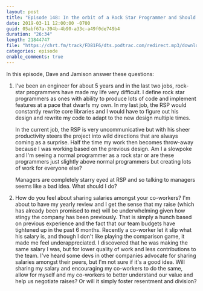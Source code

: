 ```yaml
---
layout: post
title: "Episode 148: In the orbit of a Rock Star Programmer and Should I share my salary with my coworkers?"
date: 2019-03-11 12:00:00 -0700
guid: 05abf67a-394b-4b90-a33c-a49f0de749b4
duration: "26:34"
length: 21844747
file: "https://chrt.fm/track/FD81F6/dts.podtrac.com/redirect.mp3/download.softskills.audio/sse-148.mp3"
categories: episode
enable_comments: true
---
```


In this episode, Dave and Jamison answer these questions:

1. I've been an engineer for about 5 years and in the last two jobs, rock-star programmers have made my life very difficult. I define rock star programmers as ones with ability to produce lots of code and implement features at a pace that dwarfs my own. In my last job, the RSP would constantly rewrite core libraries and I would have to figure out his design and rewrite my code to adapt to the new design multiple times.
   
   In the current job, the RSP is very uncommunicative but with his sheer productivity steers the project into wild directions that are always coming as a surprise. Half the time my work then becomes throw-away because I was working based on the previous design. Am I a slowpoke and I'm seeing a normal programmer as a rock star or are these programmers just slightly above normal programmers but creating lots of work for everyone else?
   
   Managers are completely starry eyed at RSP and so talking to managers seems like a bad idea. What should I do?


2. How do you feel about sharing salaries amongst your co-workers? I'm about to have my yearly review and I get the sense that my raise (which has already been promised to me) will be underwhelming given how stingy the company has been previously. That is simply a hunch based on previous experience and the fact that our team budgets have tightened up in the past 6 months. Recently a co-worker let it slip what his salary is, and though I don't like playing the comparison game, it made me feel underappreciated. I discovered that he was making the same salary I was, but for  lower quality of work and less contributions to the team. I've heard some devs in other companies advocate for sharing salaries amongst their peers, but I'm not sure if it's a good idea. Will sharing my salary and encouraging my co-workers to do the same, allow for myself and my co-workers to better understand our value and help us negotiate raises? Or will it simply foster resentment and division?

